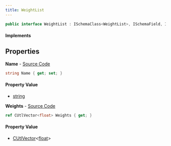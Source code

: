 ```yaml
---
title: WeightList
---
```


```csharp
public interface WeightList : ISchemaClass<WeightList>, ISchemaField, ISchemaClass, INativeHandle
```

#### Implements

## Properties

**Name** - [Source Code](https://github.com/swiftly-solution/swiftlys2/blob/main/managed/src/SwiftlyS2.Generated/Schemas/Interfaces/WeightList.cs#L16)

```csharp
string Name { get; set; }
```

#### Property Value

- [string](https://learn.microsoft.com/dotnet/api/system.string)

**Weights** - [Source Code](https://github.com/swiftly-solution/swiftlys2/blob/main/managed/src/SwiftlyS2.Generated/Schemas/Interfaces/WeightList.cs#L18)

```csharp
ref CUtlVector<float> Weights { get; }
```

#### Property Value

- [CUtlVector](/docs/api/shared/natives/cutlvector-1)<[float](https://learn.microsoft.com/dotnet/api/system.single)>

